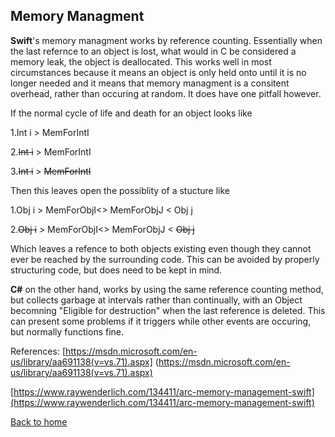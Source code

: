 ## Memory Managment
**Swift**'s memory managment works by reference counting.  Essentially when the last refernce to an object is lost, what would in C be considered a memory leak, the object is deallocated.  This works well in most circumstances because it means an object is only held onto until it is no longer needed and it means that memory managment is a consitent overhead, rather than occuring at random.  It does have one pitfall however. 

If the normal cycle of life and death for an object looks like

1.Int i > MemForIntI

2.<del>Int i</del> > MemForIntI

3.<del>Int i</del> > <del>MemForIntI</del>

Then this leaves open the possiblity of a stucture like 


1.Obj i > MemForObjI<> MemForObjJ < Obj j

2.<del>Obj i</del> > MemForObjI<> MemForObjJ < <del>Obj j</del>

Which leaves a refence to both objects existing even though they cannot ever be reached by the surrounding code. This can be avoided by properly structuring code, but does need to be kept in mind.

**C#** on the other hand, works by using the same reference counting method, but collects garbage at intervals rather than continually, with an Object becomning "Eligible for destruction" when the last reference is deleted.  This can present some problems if it triggers while other events are occuring, but normally functions fine.  

References: 
[https://msdn.microsoft.com/en-us/library/aa691138(v=vs.71).aspx] (https://msdn.microsoft.com/en-us/library/aa691138(v=vs.71).aspx)

[https://www.raywenderlich.com/134411/arc-memory-management-swift](https://www.raywenderlich.com/134411/arc-memory-management-swift)


[Back to home](README.md)


